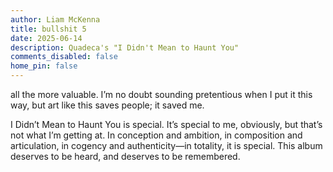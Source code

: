 ```yaml
---
author: Liam McKenna
title: bullshit 5
date: 2025-06-14
description: Quadeca's "I Didn't Mean to Haunt You"
comments_disabled: false
home_pin: false
---
```

all the more valuable. I’m no doubt sounding pretentious when I put it this way, but art like this saves people; it saved me.

I Didn’t Mean to Haunt You is special. It’s special to me, obviously, but that’s not what I’m getting at. In conception and ambition, in composition and articulation, in cogency and authenticity—in totality, it is special. This album deserves to be heard, and deserves to be remembered.
